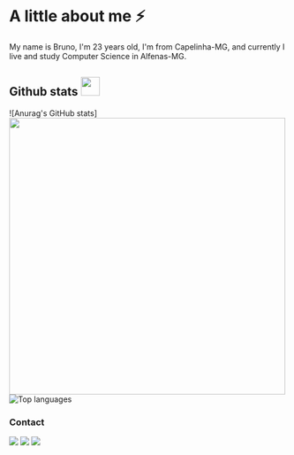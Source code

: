 # A little about me ⚡
My name is Bruno, I'm 23 years old, I'm from Capelinha-MG, and currently I live and study Computer Science in Alfenas-MG.

## Github stats  <img src="https://creazilla-store.fra1.digitaloceanspaces.com/icons/7914417/github-icon-md.png" style="top: width: 34px; height: 34px;" />
![Anurag's GitHub stats] <img src="https://github-readme-stats.vercel.app/api?username=brunomartins009&show_icons=true&theme=radical&show_icons=true" style="width: 500px;"/>
![Top languages](https://github-readme-stats.vercel.app/api/top-langs/?username=brunomartins009&theme=radical)

### Contact
[<img src="https://img.shields.io/badge/twitter-%231DA1F2.svg?&style=for-the-badge&logo=twitter&logoColor=white" />](https://twitter.com/brunomartins009) [<img src = "https://img.shields.io/badge/instagram-%23E4405F.svg?&style=for-the-badge&logo=instagram&logoColor=white">](https://www.instagram.com/brunomartins009/) [<img src = "https://img.shields.io/badge/Gmail-D14836?style=for-the-badge&logo=gmail&logoColor=white"/>](mailto:martinscordeiro009@gmail.com)
